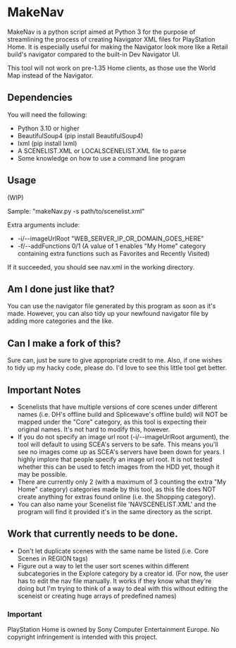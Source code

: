 # MakeNav
MakeNav is a python script aimed at Python 3 for the purpose of streamlining the process of creating Navigator XML files for PlayStation Home. It is especially useful for making the Navigator look more like a Retail build's navigator compared to the built-in Dev Navigator UI.

This tool will not work on pre-1.35 Home clients, as those use the World Map instead of the Navigator.

## Dependencies
You will need the following:
- Python 3.10 or higher
- BeautifulSoup4 (pip install BeautifulSoup4)
- lxml (pip install lxml)
- A SCENELIST.XML or LOCALSCENELIST.XML file to parse
- Some knowledge on how to use a command line program

## Usage
(WIP)

Sample: "makeNav.py -s path/to/scenelist.xml"

Extra arguments include:
- -i/--imageUrlRoot "WEB_SERVER_IP_OR_DOMAIN_GOES_HERE"
- -f/--addFunctions 0/1 (A value of 1 enables "My Home" category containing extra functions such as Favorites and Recently Visited)

If it succeeded, you should see nav.xml in the working directory.

## Am I done just like that?
You can use the navigator file generated by this program as soon as it's made. However, you can also tidy up your newfound navigator file by adding more categories and the like.

## Can I make a fork of this?
Sure can, just be sure to give appropriate credit to me. Also, if one wishes to tidy up my hacky code, please do. I'd love to see this little tool get better.

## Important Notes
- Scenelists that have multiple versions of core scenes under different names (i.e. DH's offline build and Splicewave's offline build) will NOT be mapped under the "Core" category, as this tool is expecting their original names. It's not hard to modify this, however.
- If you do not specify an image url root (-i/--imageUrlRoot argument), the tool will default to using SCEA's servers to be safe. This means you'll see no images come up as SCEA's servers have been down for years. I highly implore that people specify an image url root. It is not tested whether this can be used to fetch images from the HDD yet, though it may be possible.
- There are currently only 2 (with a maximum of 3 counting the extra "My Home" category) categories made by this tool, as this file does NOT create anything for extras found online (i.e. the Shopping category).
- You can also name your Scenelist file 'NAVSCENELIST.XML' and the program will find it provided it's in the same directory as the script.

## Work that currently needs to be done.
- Don't let duplicate scenes with the same name be listed (i.e. Core Scenes in REGION tags)
- Figure out a way to let the user sort scenes within different subcategories in the Explore category by a creator id. (For now, the user has to edit the nav file manually. It works if they know what they're doing but I'm trying to think of a way to deal with this without editing the sceneist or creating huge arrays of predefined names)

### Important
PlayStation Home is owned by Sony Computer Entertainment Europe. No copyright infringement is intended with this project.
